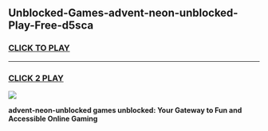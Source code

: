 
## Unblocked-Games-advent-neon-unblocked-Play-Free-d5sca
<h3>
<a href="https://premium76.site?title=advent-neon-unblocked&ref=10A">CLICK TO PLAY</a></h3>
<hr>

<h3>
<a href="https://premium76.site?title=advent-neon-unblocked&ref=10A">CLICK 2 PLAY</a>
  
</h3>

<a href="https://premium76.site?title=advent-neon-unblocked&ref=10A"><img src="https://clearcache.store/games.png"></a>


**advent-neon-unblocked games unblocked: Your Gateway to Fun and Accessible Online Gaming**
